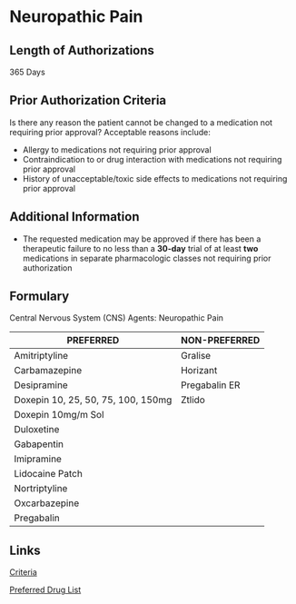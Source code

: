 # Neuropathic Pain

## Length of Authorizations

365 Days

## Prior Authorization Criteria

Is there any reason the patient cannot be changed to a medication not requiring prior approval? Acceptable reasons include:

-   Allergy to medications not requiring prior approval
-   Contraindication to or drug interaction with medications not requiring prior approval
-   History of unacceptable/toxic side effects to medications not requiring prior approval

## Additional Information

-   The requested medication may be approved if there has been a therapeutic failure to no less than a **30-day** trial of at least **two** medications in separate pharmacologic classes not requiring prior authorization

## Formulary

Central Nervous System (CNS) Agents: Neuropathic Pain

| PREFERRED                          | NON-PREFERRED |
|------------------------------------|---------------|
| Amitriptyline                      | Gralise       |
| Carbamazepine                      | Horizant      |
| Desipramine                        | Pregabalin ER |
| Doxepin 10, 25, 50, 75, 100, 150mg | Ztlido        |
| Doxepin 10mg/m Sol                 |               |
| Duloxetine                         |               |
| Gabapentin                         |               |
| Imipramine                         |               |
| Lidocaine Patch                    |               |
| Nortriptyline                      |               |
| Oxcarbazepine                      |               |
| Pregabalin                         |               |

## Links

[Criteria](https://pharmacy.medicaid.ohio.gov/sites/default/files/20220415_UPDL_Criteria_FINAL_.pdf#page=39)

[Preferred Drug List](https://pharmacy.medicaid.ohio.gov/sites/default/files/20220701_UPDL_FINAL.pdf#page=16)
